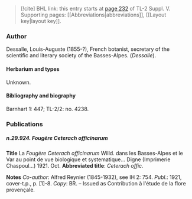 > [!cite] BHL link: this entry starts at [page 232](https://www.biodiversitylibrary.org/item/103833#page/244/mode/1up) of TL-2 Suppl. V.
> Supporting pages: [[Abbreviations|abbreviations]], [[Layout key|layout key]].

### Author

Dessalle, Louis-Auguste (1855-?), French botanist, secretary of the scientific and literary society of the Basses-Alpes. (*Dessalle*).

#### Herbarium and types

Unknown.

#### Bibliography and biography

Barnhart 1: 447; TL-2/2: no. 4238.

### Publications

##### n.29.924. Fougère Ceterach officinarum

**Title**
La *Fougère Ceterach officinarum* Willd. dans les Basses-Alpes et le Var au point de vue biologique et systematique... Digne (Imprimerie Chaspoul...) 1921. Oct.
**Abbreviated title**: *Ceterach offic.*

**Notes**
*Co-author*: Alfred Reynier (1845-1932), see IH 2: 754.
*Publ*.: 1921, cover-t.p., p. \[1\]-8. *Copy*: BR. – Issued as Contribution à l'étude de la flore provençale.

